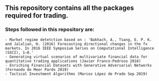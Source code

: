 ## This repository contains all the packages required for trading.

### Steps followed in this repository are:
	- Market regime detetction based on : 'Bakhach, A., Tsang, E. P. K. and Jalalian, H. (2016) Forecasting directional changes in the fx markets. In 2016 IEEE Symposium Series on Computational Intelligence (SSCI), 1–8.'
	- Generating virtual scenarios of multivariate financial data for quantitative trading applications (Javier Franco-Pedroso 2018)
	- Enriching Financial Datasets with Generative Adversarial Networks               (Fernando de Meer Pardo 2019)
	- Tactical Investment Algorithms (Marcos López de Prado Sep 2019)
